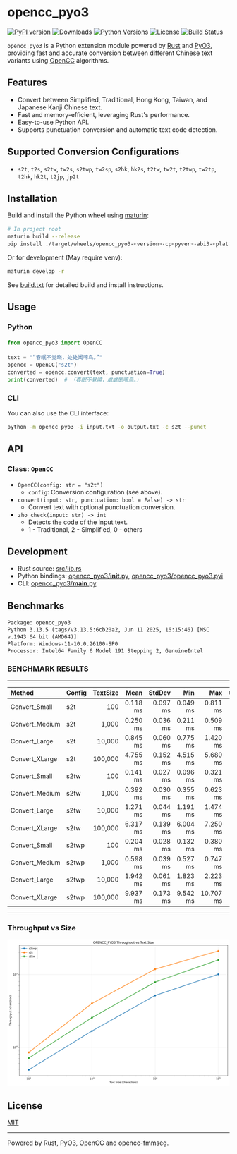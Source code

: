 # opencc_pyo3
[![PyPI version](https://img.shields.io/pypi/v/opencc-pyo3.svg)](https://pypi.org/project/opencc-pyo3/)
[![Downloads](https://pepy.tech/badge/opencc-pyo3)](https://pepy.tech/project/opencc-pyo3)
[![Python Versions](https://img.shields.io/pypi/pyversions/opencc-pyo3.svg)](https://pypi.org/project/opencc-pyo3/)
[![License](https://img.shields.io/github/license/laisuk/opencc_pyo3)](https://github.com/laisuk/opencc_pyo3/blob/main/LICENSE)
[![Build Status](https://github.com/laisuk/opencc_pyo3/actions/workflows/build.yml/badge.svg)](https://github.com/laisuk/opencc_pyo3/actions/workflows/build.yml)

`opencc_pyo3` is a Python extension module powered by [Rust](https://www.rust-lang.org/) and [PyO3](https://pyo3.rs/), providing fast and accurate conversion between different Chinese text variants using [OpenCC](https://github.com/BYVoid/OpenCC) algorithms.

## Features

- Convert between Simplified, Traditional, Hong Kong, Taiwan, and Japanese Kanji Chinese text.
- Fast and memory-efficient, leveraging Rust's performance.
- Easy-to-use Python API.
- Supports punctuation conversion and automatic text code detection.

## Supported Conversion Configurations

- `s2t`, `t2s`, `s2tw`, `tw2s`, `s2twp`, `tw2sp`, `s2hk`, `hk2s`, `t2tw`, `tw2t`, `t2twp`, `tw2tp`, `t2hk`, `hk2t`, `t2jp`, `jp2t`

## Installation

Build and install the Python wheel using [maturin](https://github.com/PyO3/maturin):

```sh
# In project root
maturin build --release
pip install ./target/wheels/opencc_pyo3-<version>-cp<pyver>-abi3-<platform>.whl
```

Or for development (May require venv):

```sh
maturin develop -r
```

See [build.txt](https://github.com/laisuk/opencc_pyo3/blob/master/build.txt) for detailed build and install instructions.

## Usage

### Python

```python
from opencc_pyo3 import OpenCC

text = "“春眠不觉晓，处处闻啼鸟。”"
opencc = OpenCC("s2t")
converted = opencc.convert(text, punctuation=True)
print(converted)  # 「春眠不覺曉，處處聞啼鳥。」
```

### CLI

You can also use the CLI interface:

```sh
python -m opencc_pyo3 -i input.txt -o output.txt -c s2t --punct
```

## API

### Class: `OpenCC`

- `OpenCC(config: str = "s2t")`
    - `config`: Conversion configuration (see above).
- `convert(input: str, punctuation: bool = False) -> str`
    - Convert text with optional punctuation conversion.
- `zho_check(input: str) -> int`
    - Detects the code of the input text.
    - 1 - Traditional, 2 - Simplified, 0 - others

## Development

- Rust source: [src/lib.rs](https://github.com/laisuk/opencc_pyo3/blob/master/src/lib.rs)
- Python bindings: [opencc_pyo3/__init__.py](https://github.com/laisuk/opencc_pyo3/blob/master/opencc_pyo3/__init__.py), [opencc_pyo3/opencc_pyo3.pyi](https://github.com/laisuk/opencc_pyo3/blob/master/opencc_pyo3/opencc_pyo3.pyi)
- CLI: [opencc_pyo3/__main__.py](https://github.com/laisuk/opencc_pyo3/blob/master/opencc_pyo3/__main__.py)

## Benchmarks

```
Package: opencc_pyo3
Python 3.13.5 (tags/v3.13.5:6cb20a2, Jun 11 2025, 16:15:46) [MSC v.1943 64 bit (AMD64)]
Platform: Windows-11-10.0.26100-SP0
Processor: Intel64 Family 6 Model 191 Stepping 2, GenuineIntel
```

### BENCHMARK RESULTS

---

| Method            | Config  | TextSize |      Mean |    StdDev |       Min |       Max | Ops/sec |  Chars/sec |
|:------------------|:--------|---------:|----------:|----------:|----------:|----------:|--------:|-----------:|
| Convert_Small     | s2t     |      100 |  0.118 ms |  0.097 ms |  0.049 ms |  0.811 ms |   8,499 |    849,910 |
| Convert_Medium    | s2t     |    1,000 |  0.250 ms |  0.036 ms |  0.211 ms |  0.509 ms |   4,004 |  4,003,531 |
| Convert_Large     | s2t     |   10,000 |  0.845 ms |  0.060 ms |  0.775 ms |  1.420 ms |   1,184 | 11,835,419 |
| Convert_XLarge    | s2t     |  100,000 |  4.755 ms |  0.152 ms |  4.515 ms |  5.680 ms |     210 | 21,030,543 |
| Convert_Small     | s2tw    |      100 |  0.141 ms |  0.027 ms |  0.096 ms |  0.321 ms |   7,111 |    711,093 |
| Convert_Medium    | s2tw    |    1,000 |  0.392 ms |  0.030 ms |  0.355 ms |  0.623 ms |   2,552 |  2,552,127 |
| Convert_Large     | s2tw    |   10,000 |  1.271 ms |  0.044 ms |  1.191 ms |  1.474 ms |     787 |  7,869,452 |
| Convert_XLarge    | s2tw    |  100,000 |  6.317 ms |  0.139 ms |  6.004 ms |  7.250 ms |     158 | 15,831,322 |
| Convert_Small     | s2twp   |      100 |  0.204 ms |  0.028 ms |  0.132 ms |  0.380 ms |   4,911 |    491,118 |
| Convert_Medium    | s2twp   |    1,000 |  0.598 ms |  0.039 ms |  0.527 ms |  0.747 ms |   1,671 |  1,671,296 |
| Convert_Large     | s2twp   |   10,000 |  1.942 ms |  0.061 ms |  1.823 ms |  2.223 ms |     515 |  5,149,357 |
| Convert_XLarge    | s2twp   |  100,000 |  9.937 ms |  0.173 ms |  9.542 ms | 10.707 ms |     101 | 10,063,174 |

---

### Throughput vs Size

![ThroughputVsSizeChart](https://github.com/laisuk/opencc_pyo3/blob/master/assets/throughput_vs_size.png)

## License

[MIT](https://github.com/laisuk/opencc_pyo3/blob/master/LICENSE)

---

Powered by Rust, PyO3, OpenCC and opencc-fmmseg.